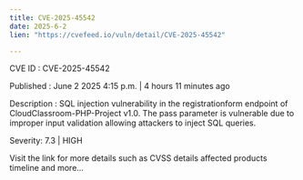 ```yaml
---
title: CVE-2025-45542
date: 2025-6-2
lien: "https://cvefeed.io/vuln/detail/CVE-2025-45542"

---
```


CVE ID : CVE-2025-45542

Published :  June 2
2025
4:15 p.m. | 4 hours
11 minutes ago

Description : SQL injection vulnerability in the registrationform endpoint of CloudClassroom-PHP-Project v1.0. The pass parameter is vulnerable due to improper input validation
allowing attackers to inject SQL queries.

Severity: 7.3 | HIGH

Visit the link for more details
such as CVSS details
affected products
timeline
and more...
